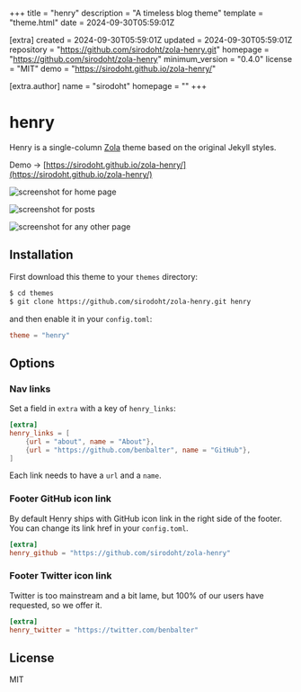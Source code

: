 
+++
title = "henry"
description = "A timeless blog theme"
template = "theme.html"
date = 2024-09-30T05:59:01Z

[extra]
created = 2024-09-30T05:59:01Z
updated = 2024-09-30T05:59:01Z
repository = "https://github.com/sirodoht/zola-henry.git"
homepage = "https://github.com/sirodoht/zola-henry"
minimum_version = "0.4.0"
license = "MIT"
demo = "https://sirodoht.github.io/zola-henry/"

[extra.author]
name = "sirodoht"
homepage = ""
+++        

# henry

Henry is a single-column [Zola](https://github.com/getzola/zola) theme based on the original Jekyll styles.

Demo -> [https://sirodoht.github.io/zola-henry/](https://sirodoht.github.io/zola-henry/)

![screenshot for home page](screenshot.png)

![screenshot for posts](screenshot-post.png)

![screenshot for any other page](screenshot-page.png)

## Installation

First download this theme to your `themes` directory:

```sh
$ cd themes
$ git clone https://github.com/sirodoht/zola-henry.git henry
```

and then enable it in your `config.toml`:

```toml
theme = "henry"
```

## Options

### Nav links

Set a field in `extra` with a key of `henry_links`:

```toml
[extra]
henry_links = [
    {url = "about", name = "About"},
    {url = "https://github.com/benbalter", name = "GitHub"},
]
```

Each link needs to have a `url` and a `name`.

### Footer GitHub icon link

By default Henry ships with GitHub icon link in the right side of the footer. You can change its link href in your `config.toml`.

```toml
[extra]
henry_github = "https://github.com/sirodoht/zola-henry"
```

### Footer Twitter icon link

Twitter is too mainstream and a bit lame, but 100% of our users have requested, so we offer it.

```toml
[extra]
henry_twitter = "https://twitter.com/benbalter"
```

## License

MIT

        